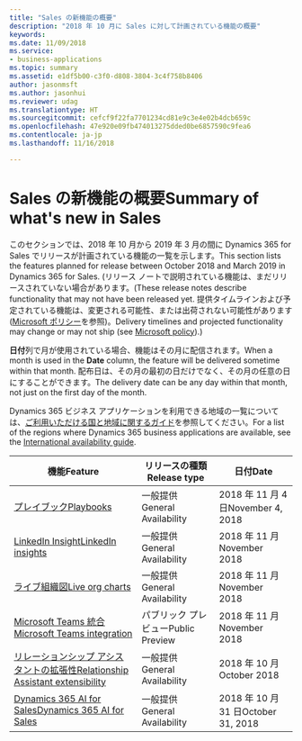 ```yaml
---
title: "Sales の新機能の概要"
description: "2018 年 10 月に Sales に対して計画されている機能の概要"
keywords: 
ms.date: 11/09/2018
ms.service:
- business-applications
ms.topic: summary
ms.assetid: e1df5b00-c3f0-d808-3804-3c4f758b8406
author: jasonmsft
ms.author: jasonhui
ms.reviewer: udag
ms.translationtype: HT
ms.sourcegitcommit: cefcf9f22fa7701234cd81e9c3e4e02b4dcb659c
ms.openlocfilehash: 47e920e09fb474013275dded0be6857590c9fea6
ms.contentlocale: ja-jp
ms.lasthandoff: 11/16/2018

---
```


# <a name="summary-of-whats-new-in-sales"></a><span data-ttu-id="e0b31-103">Sales の新機能の概要</span><span class="sxs-lookup"><span data-stu-id="e0b31-103">Summary of what's new in Sales</span></span>

<span data-ttu-id="e0b31-104">このセクションでは、2018 年 10 月から 2019 年 3 月の間に Dynamics 365 for Sales でリリースが計画されている機能の一覧を示します。</span><span class="sxs-lookup"><span data-stu-id="e0b31-104">This section lists the features planned for release between October 2018 and March 2019 in Dynamics 365 for Sales.</span></span> <span data-ttu-id="e0b31-105">(リリース ノートで説明されている機能は、まだリリースされていない場合があります。</span><span class="sxs-lookup"><span data-stu-id="e0b31-105">(These release notes describe functionality that may not have been released yet.</span></span> <span data-ttu-id="e0b31-106">提供タイムラインおよび予定されている機能は、変更される可能性、または出荷されない可能性があります ([Microsoft ポリシー](https://go.microsoft.com/fwlink/p/?linkid=2007332)を参照)。</span><span class="sxs-lookup"><span data-stu-id="e0b31-106">Delivery timelines and projected functionality may change or may not ship (see [Microsoft policy](https://go.microsoft.com/fwlink/p/?linkid=2007332)).)</span></span>

<span data-ttu-id="e0b31-107">**日付**列で月が使用されている場合、機能はその月に配信されます。</span><span class="sxs-lookup"><span data-stu-id="e0b31-107">When a month is used in the **Date** column, the feature will be delivered sometime within that month.</span></span> <span data-ttu-id="e0b31-108">配布日は、その月の最初の日だけでなく、その月の任意の日にすることができます。</span><span class="sxs-lookup"><span data-stu-id="e0b31-108">The delivery date can be any day within that month, not just on the first day of the month.</span></span>

<span data-ttu-id="e0b31-109">Dynamics 365 ビジネス アプリケーションを利用できる地域の一覧については、[ご利用いただける国と地域に関するガイド](https://aka.ms/dynamics_365_international_availability_deck)を参照してください。</span><span class="sxs-lookup"><span data-stu-id="e0b31-109">For a list of the regions where Dynamics 365 business applications are available, see the [International availability guide](https://aka.ms/dynamics_365_international_availability_deck).</span></span> 


| <span data-ttu-id="e0b31-110">機能</span><span class="sxs-lookup"><span data-stu-id="e0b31-110">Feature</span></span>                                                              | <span data-ttu-id="e0b31-111">リリースの種類</span><span class="sxs-lookup"><span data-stu-id="e0b31-111">Release type</span></span>   | <span data-ttu-id="e0b31-112">日付</span><span class="sxs-lookup"><span data-stu-id="e0b31-112">Date</span></span> |
|----------------------------------------------------------------------|----------------|----------------------|
| [<span data-ttu-id="e0b31-113">プレイブック</span><span class="sxs-lookup"><span data-stu-id="e0b31-113">Playbooks</span></span>](empower-sellers-with-playbooks.md)                       | <span data-ttu-id="e0b31-114">一般提供</span><span class="sxs-lookup"><span data-stu-id="e0b31-114">General Availability</span></span>             | <span data-ttu-id="e0b31-115">2018 年 11 月 4 日</span><span class="sxs-lookup"><span data-stu-id="e0b31-115">November 4, 2018</span></span>          |
| [<span data-ttu-id="e0b31-116">LinkedIn Insight</span><span class="sxs-lookup"><span data-stu-id="e0b31-116">LinkedIn insights</span></span>](linkedin-insights.md)                            | <span data-ttu-id="e0b31-117">一般提供</span><span class="sxs-lookup"><span data-stu-id="e0b31-117">General Availability</span></span>             | <span data-ttu-id="e0b31-118">2018 年 11 月</span><span class="sxs-lookup"><span data-stu-id="e0b31-118">November 2018</span></span>          |
| [<span data-ttu-id="e0b31-119">ライブ組織図</span><span class="sxs-lookup"><span data-stu-id="e0b31-119">Live org charts</span></span>](live-org-charts.md)                                | <span data-ttu-id="e0b31-120">一般提供</span><span class="sxs-lookup"><span data-stu-id="e0b31-120">General Availability</span></span>             | <span data-ttu-id="e0b31-121">2018 年 11 月</span><span class="sxs-lookup"><span data-stu-id="e0b31-121">November 2018</span></span>          |
| [<span data-ttu-id="e0b31-122">Microsoft Teams 統合</span><span class="sxs-lookup"><span data-stu-id="e0b31-122">Microsoft Teams integration</span></span>](collaborate-with-microsoft-teams.md)   | <span data-ttu-id="e0b31-123">パブリック プレビュー</span><span class="sxs-lookup"><span data-stu-id="e0b31-123">Public Preview</span></span>                   | <span data-ttu-id="e0b31-124">2018 年 11 月</span><span class="sxs-lookup"><span data-stu-id="e0b31-124">November 2018</span></span>          |
| [<span data-ttu-id="e0b31-125">リレーションシップ アシスタントの拡張性</span><span class="sxs-lookup"><span data-stu-id="e0b31-125">Relationship Assistant extensibility</span></span>](extend-relationship-assistant.md) | <span data-ttu-id="e0b31-126">一般提供</span><span class="sxs-lookup"><span data-stu-id="e0b31-126">General Availability</span></span>         | <span data-ttu-id="e0b31-127">2018 年 10 月</span><span class="sxs-lookup"><span data-stu-id="e0b31-127">October 2018</span></span>           |
| [<span data-ttu-id="e0b31-128">Dynamics 365 AI for Sales</span><span class="sxs-lookup"><span data-stu-id="e0b31-128">Dynamics 365 AI for Sales</span></span>](dynamics-365-ai-sales.md)                | <span data-ttu-id="e0b31-129">一般提供</span><span class="sxs-lookup"><span data-stu-id="e0b31-129">General Availability</span></span>             | <span data-ttu-id="e0b31-130">2018 年 10 月 31 日</span><span class="sxs-lookup"><span data-stu-id="e0b31-130">October 31, 2018</span></span>           |

